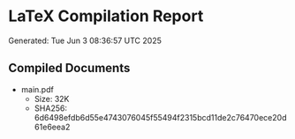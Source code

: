 # LaTeX Compilation Report
Generated: Tue Jun  3 08:36:57 UTC 2025
## Compiled Documents
- main.pdf
  - Size: 32K
  - SHA256: 6d6498efdb6d55e4743076045f55494f2315bcd11de2c76470ece20d61e6eea2
